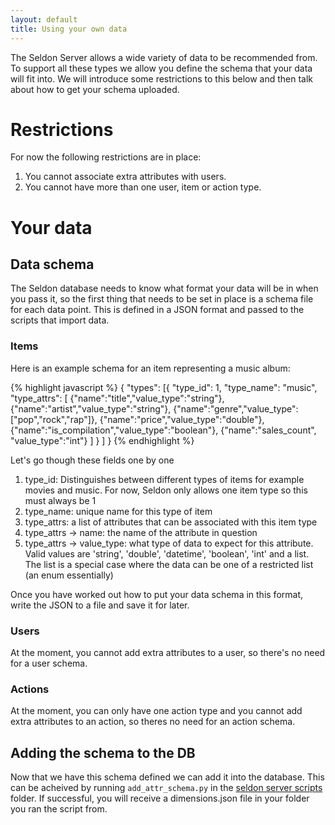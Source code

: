 ```yaml
---
layout: default
title: Using your own data
---
```


The Seldon Server allows a wide variety of data to be recommended from. To support all these types we allow you define the schema that your data will fit into. We will introduce some restrictions to this below and then talk about how to get your schema uploaded.

# Restrictions

For now the following restrictions are in place:

 1. You cannot associate extra attributes with users.
 2. You cannot have more than one user, item or action type.

# Your data

## Data schema
 
The Seldon database needs to know what format your data will be in when you pass it, so the first thing that needs to be set in place is a schema file for each data point. This is defined in a JSON format and passed to the scripts that import data.

### Items
 
Here is an example schema for an item representing a music album:

{% highlight javascript %}
	{
    "types": [{
            "type_id": 1,
            "type_name": "music",
            "type_attrs": [
                {"name":"title","value_type":"string"},
                {"name":"artist","value_type":"string"},
                {"name":"genre","value_type":["pop","rock","rap"]},
                {"name":"price","value_type":"double"},
                {"name":"is_compilation","value_type":"boolean"},
                {"name":"sales_count", "value_type":"int"}
                ]
            }
            ]
	}
{% endhighlight %}

Let's go though these fields one by one

 1. type_id: Distinguishes between different types of items for example movies and music. For now, Seldon only allows one item type so this must always be 1
 1. type_name: unique name for this type of item
 1. type_attrs: a list of attributes that can be associated with this item type
 1. type_attrs -> name: the name of the attribute in question
 1. type_attrs -> value_type: what type of data to expect for this attribute. Valid values are 'string', 'double', 'datetime', 'boolean', 'int' and a list. The list is a special case where the data can be one of a restricted list (an enum essentially)

 Once you have worked out how to put your data schema in this format, write the JSON to a file and save it for later.

### Users
 
 At the moment, you cannot add extra attributes to a user, so there's no need for a user schema.

### Actions

 At the moment, you can only have one action type and you cannot add extra attributes to an action, so theres no need for an action schema.

## Adding the schema to the DB

Now that we have this schema defined we can add it into the database. This can be acheived by running `add_attr_schema.py` in the [seldon server scripts](https://github.com/SeldonIO/seldon-server/tree/master/scripts) folder. If successful, you will receive a dimensions.json file in your folder you ran the script from.  

